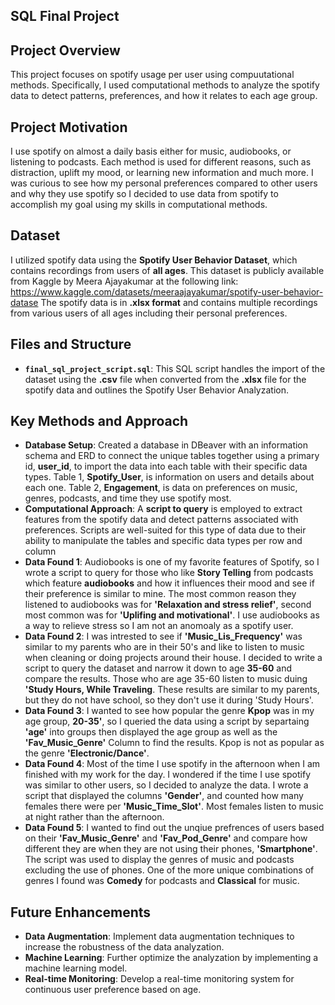 ## SQL Final Project
## Project Overview
This project focuses on spotify usage per user using compuutational methods. Specifically, I used computational methods to analyze the spotify data to detect patterns, preferences, and how it relates to each age group. 
## Project Motivation
I use spotify on almost a daily basis either for music, audiobooks, or listening to podcasts. Each method is used for different reasons, such as distraction, uplift my mood, or learning new information and much more. I was curious to see how my personal preferences compared to other users and why they use spotify so I decided to use data from spotify to accomplish my goal using my skills in computational methods.
## Dataset
I utilized spotify data using the **Spotify User Behavior Dataset**, which contains recordings from users of **all ages**. This dataset is publicly available from Kaggle by Meera Ajayakumar at the following link:
https://www.kaggle.com/datasets/meeraajayakumar/spotify-user-behavior-datase
The spotify data is in **.xlsx format** and contains multiple recordings from various users of all ages including their personal preferences. 
## Files and Structure
- **`final_sql_project_script.sql`**: This SQL script handles the import of the dataset using the **.csv** file when converted from the **.xlsx** file for the spotify data and outlines the Spotify User Behavior Analyzation. 
## Key Methods and Approach
- **Database Setup**: Created a database in DBeaver with an information schema and ERD to connect the unique tables together using a primary id, **user_id**, to import the data into each table with their specific data types. Table 1, **Spotify_User**, is information on users and details about each one. Table 2, **Engagement**, is data on preferences on music, genres, podcasts, and time they use spotify most. 
- **Computational Approach**: A **script to query** is employed to extract features from the spotify data and detect patterns associated with preferences. Scripts are well-suited for this type of data due to their ability to manipulate the tables and specific data types per row and column
- **Data Found 1**: Audiobooks is one of my favorite features of Spotify, so I wrote a script to query for those who like **Story Telling** from podcasts which feature **audiobooks** and how it influences their mood and see if their preference is similar to mine. The most common reason they listened to audiobooks was for **'Relaxation and stress relief'**, second most common was for **'Uplifing and motivational'**. I use audiobooks as a way to relieve stress so I am not an anomoaly as a spotify user.
- **Data Found 2**: I was intrested to see if **'Music_Lis_Frequency'** was similar to my parents who are in their 50's and like to listen to music when cleaning or doing projects around their house. I decided to write a script to query the dataset and narrow it down to age **35-60** and compare the results. Those who are age 35-60 listen to music duing **'Study Hours, While Traveling**. These results are similar to my parents, but they do not have school, so they don't use it during 'Study Hours'. 
- **Data Found 3**: I wanted to see how popular the genre **Kpop** was in my age group, **20-35'**, so I queried the data using a script by separtaing **'age'** into groups then displayed the age group as well as the **'Fav_Music_Genre'** Column to find the results. Kpop is not as popular as the genre **'Electronic/Dance'**.
- **Data Found 4**: Most of the time I use spotify in the afternoon when I am finished with my work for the day. I wondered if the time I use spotify was similar to other users, so I decided to analyze the data. I wrote a script that displayed the columns **'Gender'**, and counted how many females there were per **'Music_Time_Slot'**. Most females listen to music at night rather than the afternoon. 
- **Data Found 5**: I wanted to find out the unqiue prefrences of users based on their **'Fav_Music_Genre'** and **'Fav_Pod_Genre'** and compare how different they are when they are not using their phones, **'Smartphone'**. The script was used to display the genres of music and podcasts excluding the use of phones. One of the more unique combinations of genres I found was **Comedy** for podcasts and **Classical** for music. 
## Future Enhancements
- **Data Augmentation**: Implement data augmentation techniques to increase the robustness of the data analyzation.
- **Machine Learning**: Further optimize the analyzation by implementing a machine learning model.
- **Real-time Monitoring**: Develop a real-time monitoring system for continuous user preference based on age.
